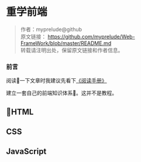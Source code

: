 # 重学前端
>作者：myprelude@github  
原文链接： https://github.com/myprelude/Web-FrameWork/blob/master/README.md  
转载请注明出处，保留原文链接和作者信息。
### 前言
阅读一下文章时我建议先看下[《阅读手册》](https://github.com/myprelude/Web-FrameWork/blob/master/beforeRead.md)

建立一套自己的前端知识体系。这并不是教程。
## HTML

## CSS

## JavaScript

